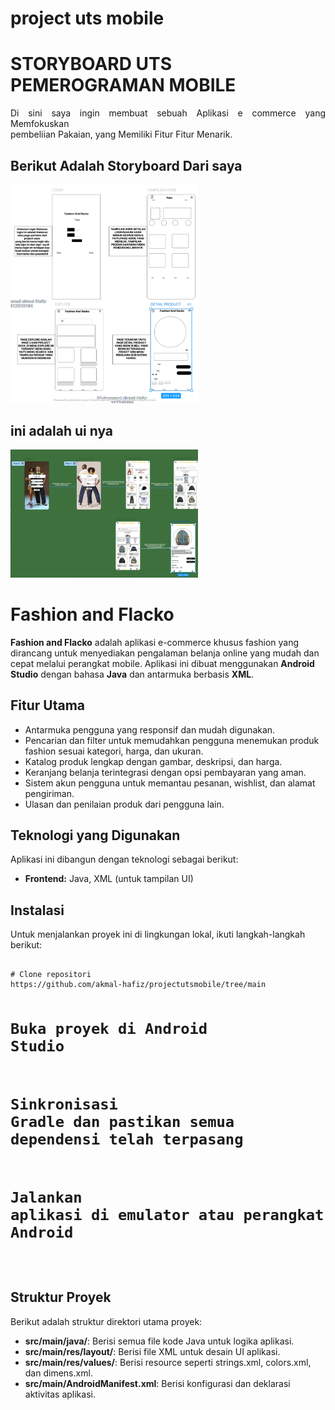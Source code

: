 # project uts mobile
<h1>STORYBOARD UTS PEMEROGRAMAN MOBILE</h1>
<p align="justify">
    Di sini saya ingin membuat sebuah Aplikasi e commerce yang Memfokuskan <br> pembeliian Pakaian, yang Memiliki Fitur Fitur Menarik.
</p>
<h2> Berikut Adalah Storyboard Dari saya</h2>
<img src="Screenshot 2024-11-06 003130.png" width="300" height="auto" title="Dari page Ke satu Samapai KE 4">

<h2> ini adalah ui nya</h2>
<img src="Screenshot 2025-04-29 220117.png" width="300" height="auto" title="Dari page Ke satu Samapai KE 4">



<!DOCTYPE html>
<html lang="id">
<head>
    <meta charset="UTF-8">
    <meta name="viewport" content="width=device-width, initial-scale=1.0">
    <title>Fashion and Flacko - README</title>
</head>
<body>

<h1>Fashion and Flacko</h1>
<p><strong>Fashion and Flacko</strong> adalah aplikasi e-commerce khusus fashion yang dirancang untuk menyediakan pengalaman belanja online yang mudah dan cepat melalui perangkat mobile. Aplikasi ini dibuat menggunakan <strong>Android Studio</strong> dengan bahasa <strong>Java</strong> dan antarmuka berbasis <strong>XML</strong>.</p>

<h2>Fitur Utama</h2>
<ul>
    <li>Antarmuka pengguna yang responsif dan mudah digunakan.</li>
    <li>Pencarian dan filter untuk memudahkan pengguna menemukan produk fashion sesuai kategori, harga, dan ukuran.</li>
    <li>Katalog produk lengkap dengan gambar, deskripsi, dan harga.</li>
    <li>Keranjang belanja terintegrasi dengan opsi pembayaran yang aman.</li>
    <li>Sistem akun pengguna untuk memantau pesanan, wishlist, dan alamat pengiriman.</li>
    <li>Ulasan dan penilaian produk dari pengguna lain.</li>
</ul>

<h2>Teknologi yang Digunakan</h2>
<p>Aplikasi ini dibangun dengan teknologi sebagai berikut:</p>
<ul>
    <li><strong>Frontend:</strong> Java, XML (untuk tampilan UI)</li>
</ul>

<h2>Instalasi</h2>
<p>Untuk menjalankan proyek ini di lingkungan lokal, ikuti langkah-langkah berikut:</p>
<pre>
<code>
# Clone repositori
https://github.com/akmal-hafiz/projectutsmobile/tree/main

# Buka proyek di Android Studio

# Sinkronisasi Gradle dan pastikan semua dependensi telah terpasang

# Jalankan aplikasi di emulator atau perangkat Android
</code>
</pre>

<h2>Struktur Proyek</h2>
<p>Berikut adalah struktur direktori utama proyek:</p>
<ul>
    <li><strong>src/main/java/</strong>: Berisi semua file kode Java untuk logika aplikasi.</li>
    <li><strong>src/main/res/layout/</strong>: Berisi file XML untuk desain UI aplikasi.</li>
    <li><strong>src/main/res/values/</strong>: Berisi resource seperti strings.xml, colors.xml, dan dimens.xml.</li>
    <li><strong>src/main/AndroidManifest.xml</strong>: Berisi konfigurasi dan deklarasi aktivitas aplikasi.</li>
</ul>




</body>
</html>
